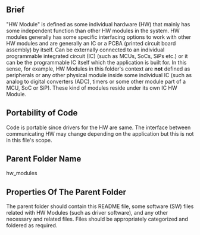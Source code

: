## Brief
"HW Module" is defined as some individual hardware (HW) that mainly has some independent function than other HW modules in the system. HW modules generally has some specific interfacing options to work with other HW modules and are generally an IC or a PCBA (printed circuit board assembly) by itself. Can be externally connected to an individual programmable integrated circuit (IC) (such as MCUs, SoCs, SiPs etc.) or it can be the programmable IC itself which the application is built for. In this sense, for example, HW Modules in this folder's context are **not** defined as peripherals or any other physical module inside some individual IC (such as analog to digital converters (ADC), timers or some other module part of a MCU, SoC or SiP). These kind of modules reside under its own IC HW Module.

## Portability of Code
Code is portable since drivers for the HW are same. The interface between communicating HW may change depending on the application but this is not in this file's scope.

## Parent Folder Name
hw_modules

## Properties Of The Parent Folder 
The parent folder should contain this README file, some software (SW) files related with HW Modules (such as driver software), and any other necessary and related files. Files should be appropriately categorized and foldered as required.
